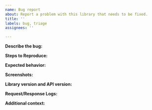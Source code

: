 ```yaml
---
name: Bug report
about: Report a problem with this library that needs to be fixed.
title: ''
labels: bug, triage
assignees: ''

---
```

<!--
**PLEASE READ**
==============================================================================
Before posting, make sure you've carefully reviewed the documentation for this
library:

https://developers.google.com/google-ads/api/docs/client-libs/python

This library is only used for the Google Ads API. For the AdWords API client
library report your issue here:

https://github.com/googleads/googleads-python-lib/issues

Only use this page to report problems with this library, which is designed for
the Python language.

If you are looking for help with a different language, see:

https://developers.google.com/google-ads/api/docs/client-libs

If you are unsure whether your issue is related to this library or the Google
Ads API itself, please first reach out to one of the below resources before
filing an issue here:

* Support Forum: https://groups.google.com/forum/#!forum/adwords-api
* Email the Support Team: googleadsapi-support@google.com
==============================================================================
-->

**Describe the bug:**
<!-- Insert a clear and concise description of what the bug is. -->

**Steps to Reproduce:**
<!-- Inset specific steps to reproduce the behavior. -->

**Expected behavior:**
<!-- Write a clear and concise description of what you expected to happen. -->

**Screenshots:**
<!-- If applicable, attach screenshots to help explain your problem. -->

**Library version and API version:**
<!--
 - Which Google Ads API version are you using [e.g. v6]
 - Paste the list of dependencies you're using (i.e. `pip freeze`)
-->

**Request/Response Logs:**
<!--
Insert request/response logs here. To enable logging see this page:

https://developers.google.com/google-ads/api/docs/client-libs/python/logging

NOTE: Make sure to include a Request ID when possible, and to redact personally
identifiable information, including developer tokens, client IDs, etc.
-->

**Additional context:**
<!-- Add any other useful context about the problem here. -->
